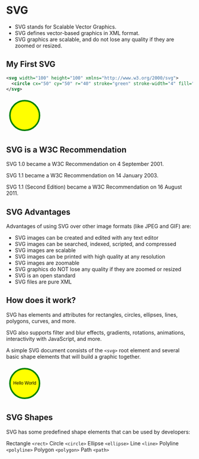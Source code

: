 # SVG

- SVG stands for Scalable Vector Graphics.
- SVG defines vector-based graphics in XML format.
- SVG graphics are scalable, and do not lose any quality if they are zoomed or resized.

## My First SVG

```svg
<svg width="100" height="100" xmlns="http://www.w3.org/2000/svg">
  <circle cx="50" cy="50" r="40" stroke="green" stroke-width="4" fill="yellow" />
</svg>
```

<svg width="100" height="100" xmlns="http://www.w3.org/2000/svg">
  <circle cx="50" cy="50" r="40" stroke="green" stroke-width="4" fill="yellow" />
</svg>

## SVG is a W3C Recommendation

SVG 1.0 became a W3C Recommendation on 4 September 2001.

SVG 1.1 became a W3C Recommendation on 14 January 2003.

SVG 1.1 (Second Edition) became a W3C Recommendation on 16 August 2011.

## SVG Advantages

Advantages of using SVG over other image formats (like JPEG and GIF) are:

- SVG images can be created and edited with any text editor
- SVG images can be searched, indexed, scripted, and compressed
- SVG images are scalable
- SVG images can be printed with high quality at any resolution
- SVG images are zoomable
- SVG graphics do NOT lose any quality if they are zoomed or resized
- SVG is an open standard
- SVG files are pure XML

## How does it work?

SVG has elements and attributes for rectangles, circles, ellipses, lines, polygons, curves, and more.

SVG also supports filter and blur effects, gradients, rotations, animations, interactivity with JavaScript, and more.

A simple SVG document consists of the `<svg>` root element and several basic shape elements that will build a graphic together.

<svg width="100" height="100" xmlns="http://www.w3.org/2000/svg">
  <circle cx="50" cy="50" r="40" stroke="green" stroke-width="4" fill="yellow" />
  <text fill="black" x="50" y="50" text-anchor="middle" dominant-baseline="middle" font-family="sans-serif" font-size="12">Hello World</text>
</svg>

## SVG Shapes

SVG has some predefined shape elements that can be used by developers:

Rectangle `<rect>`
Circle `<circle>`
Ellipse `<ellipse>`
Line `<line>`
Polyline `<polyline>`
Polygon `<polygon>`
Path `<path>`
